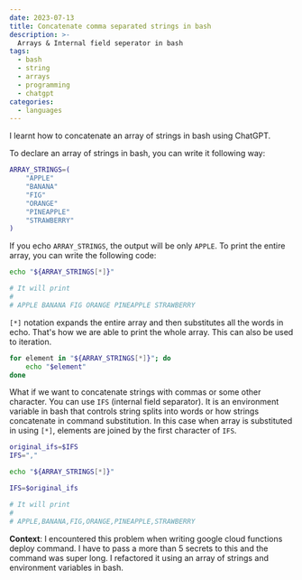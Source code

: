 ```yaml
---
date: 2023-07-13
title: Concatenate comma separated strings in bash
description: >-
  Arrays & Internal field seperator in bash
tags:
  - bash
  - string
  - arrays
  - programming
  - chatgpt
categories:
  - languages
---
```


I learnt how to concatenate an array of strings in bash using ChatGPT.

<!--more-->

To declare an array of strings in bash, you can write it following way:

```bash
ARRAY_STRINGS=(
    "APPLE"
    "BANANA"
    "FIG"
    "ORANGE"
    "PINEAPPLE"
    "STRAWBERRY"
)
```

If you echo `ARRAY_STRINGS`, the output will be only `APPLE`. To print
the entire array, you can write the following code:

```bash
echo "${ARRAY_STRINGS[*]}"

# It will print
#
# APPLE BANANA FIG ORANGE PINEAPPLE STRAWBERRY
```

`[*]` notation expands the entire array and then substitutes all the words in echo.
That's how we are able to print the whole array. This can also be used to iteration.

```bash
for element in "${ARRAY_STRINGS[*]}"; do
    echo "$element"
done
```

What if we want to concatenate strings with commas or some other character.
You can use `IFS` (internal field separator). It is an environment variable in bash
that controls string splits into words or how strings concatenate in command
substitution. In this case  when array is substituted in using `[*]`, elements are joined
by the first character of `IFS`.


```bash
original_ifs=$IFS
IFS=","

echo "${ARRAY_STRINGS[*]}"

IFS=$original_ifs

# It will print
#
# APPLE,BANANA,FIG,ORANGE,PINEAPPLE,STRAWBERRY
```


**Context**: I encountered this problem when writing google cloud functions deploy command. I have to pass
a more than 5 secrets to this and the command was super long. I refactored it using an array of
strings and environment variables in bash.


